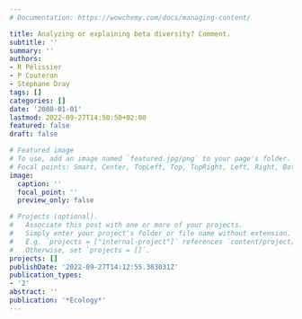 ```yaml
---
# Documentation: https://wowchemy.com/docs/managing-content/

title: Analyzing or explaining beta diversity? Comment.
subtitle: ''
summary: ''
authors:
- R Pélissier
- P Couteron
- Stéphane Dray
tags: []
categories: []
date: '2008-01-01'
lastmod: 2022-09-27T14:50:50+02:00
featured: false
draft: false

# Featured image
# To use, add an image named `featured.jpg/png` to your page's folder.
# Focal points: Smart, Center, TopLeft, Top, TopRight, Left, Right, BottomLeft, Bottom, BottomRight.
image:
  caption: ''
  focal_point: ''
  preview_only: false

# Projects (optional).
#   Associate this post with one or more of your projects.
#   Simply enter your project's folder or file name without extension.
#   E.g. `projects = ["internal-project"]` references `content/project/deep-learning/index.md`.
#   Otherwise, set `projects = []`.
projects: []
publishDate: '2022-09-27T14:12:55.383031Z'
publication_types:
- '2'
abstract: ''
publication: '*Ecology*'
---
```

